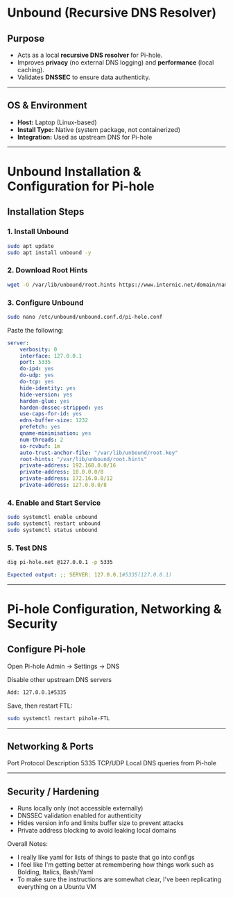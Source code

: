 # Unbound (Recursive DNS Resolver)

## Purpose
- Acts as a local **recursive DNS resolver** for Pi-hole.  
- Improves **privacy** (no external DNS logging) and **performance** (local caching).  
- Validates **DNSSEC** to ensure data authenticity.

---

## OS & Environment
- **Host:** Laptop (Linux-based)  
- **Install Type:** Native (system package, not containerized)  
- **Integration:** Used as upstream DNS for Pi-hole

---

# Unbound Installation & Configuration for Pi-hole

## Installation Steps

### 1. Install Unbound
  ```bash
  sudo apt update
  sudo apt install unbound -y
  ```
  
### 2. Download Root Hints
```bash
wget -O /var/lib/unbound/root.hints https://www.internic.net/domain/named.root
```

### 3. Configure Unbound
```bash
sudo nano /etc/unbound/unbound.conf.d/pi-hole.conf
```

Paste the following:
```yaml
server:
    verbosity: 0
    interface: 127.0.0.1
    port: 5335
    do-ip4: yes
    do-udp: yes
    do-tcp: yes
    hide-identity: yes
    hide-version: yes
    harden-glue: yes
    harden-dnssec-stripped: yes
    use-caps-for-id: yes
    edns-buffer-size: 1232
    prefetch: yes
    qname-minimisation: yes
    num-threads: 2
    so-rcvbuf: 1m
    auto-trust-anchor-file: "/var/lib/unbound/root.key"
    root-hints: "/var/lib/unbound/root.hints"
    private-address: 192.168.0.0/16
    private-address: 10.0.0.0/8
    private-address: 172.16.0.0/12
    private-address: 127.0.0.0/8
```

### 4. Enable and Start Service
```bash
sudo systemctl enable unbound
sudo systemctl restart unbound
sudo systemctl status unbound
```

### 5. Test DNS
```bash
dig pi-hole.net @127.0.0.1 -p 5335
```
```yaml
Expected output: ;; SERVER: 127.0.0.1#5335(127.0.0.1)
```

---

# Pi-hole Configuration, Networking & Security

## Configure Pi-hole

Open Pi-hole Admin → Settings → DNS

Disable other upstream DNS servers
```bash
Add: 127.0.0.1#5335
```

Save, then restart FTL:
```bash
sudo systemctl restart pihole-FTL
```
---

## Networking & Ports
Port    Protocol    Description
5335    TCP/UDP    Local DNS queries from Pi-hole

---

## Security / Hardening
- Runs locally only (not accessible externally)
- DNSSEC validation enabled for authenticity
- Hides version info and limits buffer size to prevent attacks
- Private address blocking to avoid leaking local domains




Overall Notes:
- I really like yaml for lists of things to paste that go into configs
- I feel like I'm getting better at remembering how things work such as Bolding, Italics, Bash/Yaml
- To make sure the instructions are somewhat clear, I've been replicating everything on a Ubuntu VM 







